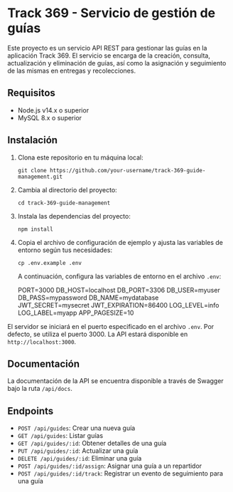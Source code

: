 # Track 369 - Servicio de gestión de guías

Este proyecto es un servicio API REST para gestionar las guías en la aplicación Track 369. El servicio se encarga de la creación, consulta, actualización y eliminación de guías, así como la asignación y seguimiento de las mismas en entregas y recolecciones.

## Requisitos

- Node.js v14.x o superior
- MySQL 8.x o superior

## Instalación

1. Clona este repositorio en tu máquina local:

   `git clone https://github.com/your-username/track-369-guide-management.git`

2. Cambia al directorio del proyecto:

   `cd track-369-guide-management`

3. Instala las dependencias del proyecto:

   `npm install`

4. Copia el archivo de configuración de ejemplo y ajusta las variables de entorno según tus necesidades:

   `cp .env.example .env`

   A continuación, configura las variables de entorno en el archivo `.env`:

   PORT=3000
   DB_HOST=localhost
   DB_PORT=3306
   DB_USER=myuser
   DB_PASS=mypassword
   DB_NAME=mydatabase
   JWT_SECRET=mysecret
   JWT_EXPIRATION=86400
   LOG_LEVEL=info
   LOG_LABEL=myapp
   APP_PAGESIZE=10

El servidor se iniciará en el puerto especificado en el archivo `.env`. Por defecto, se utiliza el puerto 3000. La API estará disponible en `http://localhost:3000`.

## Documentación

La documentación de la API se encuentra disponible a través de Swagger bajo la ruta `/api/docs`.

## Endpoints

- `POST /api/guides`: Crear una nueva guía
- `GET /api/guides`: Listar guías
- `GET /api/guides/:id`: Obtener detalles de una guía
- `PUT /api/guides/:id`: Actualizar una guía
- `DELETE /api/guides/:id`: Eliminar una guía
- `POST /api/guides/:id/assign`: Asignar una guía a un repartidor
- `POST /api/guides/:id/track`: Registrar un evento de seguimiento para una guía
